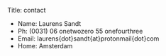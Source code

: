 Title: contact

- Name: Laurens Sandt
- Ph: (0031) 06 onetwozero 55 onefourthree
- Email: laurens{dot}sandt{at}protonmail{dot}com
- Home: Amsterdam 